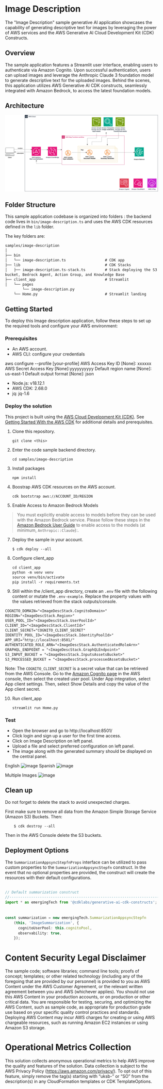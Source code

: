 # Image Description

The "Image Description" sample generative AI application showcases the capability of generating descriptive text for images by leveraging the power of AWS services and the AWS Generative AI Cloud Development Kit (CDK) Constructs.

## Overview

The sample application features a Streamlit user interface, enabling users to authenticate via Amazon Cognito. Upon successful authentication, users can upload images and leverage the Anthropic Claude 3 foundation model to generate descriptive text for the uploaded images. Behind the scenes, this application utilizes AWS Generative AI CDK constructs, seamlessly integrated with Amazon Bedrock, to access the latest foundation models.

## Architecture

![Architecture Diagram](client_app/assets/architecture.png)

## Folder Structure

This sample application codebase is organized into folders : the backend code lives in ```bin/image-description.ts``` and uses the AWS CDK resources defined in the ```lib``` folder.

The key folders are:

```
samples/image-description
│
├── bin
│   └── image-description.ts                  # CDK app
├── lib                                       # CDK Stacks
│   ├── image-description.ts-stack.ts         # Stack deploying the S3 bucket, Bedrock Agent, Action Group, and Knowledge Base
├── client_app                                # Streamlit  
│   └── pages
        └── image-description.py               
    └── Home.py                               # Streamlit landing 
```

## Getting Started

To deploy this Image description application, follow these steps to set up the required tools and configure your AWS environment:

### Prerequisites

* An AWS account.
* AWS CLI: configure your credentials

aws configure --profile [your-profile]
AWS Access Key ID [None]: xxxxxx
AWS Secret Access Key [None]:yyyyyyyyyy
Default region name [None]: us-east-1
Default output format [None]: json

* Node.js: v18.12.1
* AWS CDK: 2.68.0
* jq: jq-1.6

### Deploy the solution

This project is built using the [AWS Cloud Development Kit (CDK)](https://aws.amazon.com/cdk/). See [Getting Started With the AWS CDK](https://docs.aws.amazon.com/cdk/v2/guide/getting_started.html) for additional details and prerequisites.

1. Clone this repository.

   ```shell
   git clone <this>
   ```
2. Enter the code sample backend directory.

   ```shell
   cd samples/image-description
   ```
3. Install packages

   ```shell
   npm install
   ```
4. Boostrap AWS CDK resources on the AWS account.

   ```shell
   cdk bootstrap aws://ACCOUNT_ID/REGION
   ```
5. Enable Access to Amazon Bedrock Models

> You must explicitly enable access to models before they can be used with the Amazon Bedrock service. Please follow these steps in the [Amazon Bedrock User Guide](https://docs.aws.amazon.com/bedrock/latest/userguide/model-access.html) to enable access to the models (at minimum, ```Anthropic::Claude```):.

7. Deploy the sample in your account.

   ```shell
   $ cdk deploy --all
   ```
8. Configure client_app

   ```shell
   cd client_app
   python -m venv venv
   source venv/bin/activate
   pip install -r requirements.txt
   ```
9. Still within the /client_app directory, create an ```.env``` file with the following content or mutate the ```.env-example```. Replace the property values with the values retrieved from the stack outputs/console.

```
COGNITO_DOMAIN="<ImageDescStack.CognitoDomain>"
REGION="<ImageDescStack.Region>"
USER_POOL_ID="<ImageDescStack.UserPoolId>"
CLIENT_ID="<ImageDescStack.ClientId>"
CLIENT_SECRET="COGNITO_CLIENT_SECRET"
IDENTITY_POOL_ID="<ImageDescStack.IdentityPoolId>"
APP_URI="http://localhost:8501/"
AUTHENTICATED_ROLE_ARN="<ImageDescStack.AuthenticatedRoleArn>"
GRAPHQL_ENDPOINT = "<ImageDescStack.GraphQLEndpoint>"
S3_INPUT_BUCKET = "<ImageDescStack.InputsAssetsBucket>"
S3_PROCESSED_BUCKET = "<ImageDescStack.processedAssetsBucket>"

```

Note: The ```COGNITO_CLIENT_SECRET``` is a secret value that can be retrieved from the AWS Console. Go to the [Amazon Cognito page](https://console.aws.amazon.com/cognito/home) in the AWS console, then select the created user pool. Under App integration, select App client settings. Then, select Show Details and copy the value of the App client secret.

10. Run client_app
    ```shell
    streamlit run Home.py
    ```

### Test

- Open the browser and go to http://localhost:8501/
- Click login and sign up a user for the first time access.
- Click on Image Description on left panel.
- Upload a file and select preferred configuration on left panel.
- The image along with the generated summary should be displayed on the central panel.

English 
![image](client_app/assets/dog_english.gif)
Spanish
![image](client_app/assets/cat_spanish.gif)

Multiple Images
![image](client_app/assets/multiple_images.gif)

## Clean up

Do not forget to delete the stack to avoid unexpected charges.

First make sure to remove all data from the Amazon Simple Storage Service (Amazon S3) Buckets. Then:

```shell
    $ cdk destroy --all
```

Then in the AWS Console delete the S3 buckets.

## Deployment Options

The `SummarizationAppsyncStepfnProps` interface can be utilized to pass custom properties to the `SummarizationAppsyncStepfn` construct. In the event that no optional properties are provided, the construct will create the resources with their default configurations.

```typescript

// Default summarization construct
//-----------------------------------------------------------------------------
import * as emergingTech from '@cdklabs/generative-ai-cdk-constructs';


const summarization = new emergingTech.SummarizationAppsyncStepfn
    (this, 'ImageSummarization', {
      cognitoUserPool: this.cognitoPool,
      observability: true,
    });

```

# Content Security Legal Disclaimer

The sample code; software libraries; command line tools; proofs of concept; templates; or other related technology (including any of the foregoing that are provided by our personnel) is provided to you as AWS Content under the AWS Customer Agreement, or the relevant written agreement between you and AWS (whichever applies). You should not use this AWS Content in your production accounts, or on production or other critical data. You are responsible for testing, securing, and optimizing the AWS Content, such as sample code, as appropriate for production grade use based on your specific quality control practices and standards. Deploying AWS Content may incur AWS charges for creating or using AWS chargeable resources, such as running Amazon EC2 instances or using Amazon S3 storage.

# Operational Metrics Collection

This solution collects anonymous operational metrics to help AWS improve the quality and features of the solution. Data collection is subject to the AWS Privacy Policy (https://aws.amazon.com/privacy/). To opt out of this feature, simply remove the tag(s) starting with “uksb-” or “SO” from the description(s) in any CloudFormation templates or CDK TemplateOptions.
